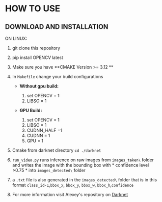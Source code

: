 # HOW TO USE

## DOWNLOAD AND INSTALLATION

ON LINUX:
1) git clone this repository
2) pip install OPENCV latest
3) Make sure you have **CMAKE Version >= 3.12 **
4) In `Makefile` change your build configurations

   * __Without gpu build:__
   
   
     1)  set OPENCV = 1
     1)  LIBSO = 1
   * __GPU Build:__
     1)  set OPENCV = 1
     1)  LIBSO = 1
     1)  CUDNN_HALF =1
     1)  CUDNN = 1
     1)  GPU = 1
5) Cmake from darknet directory `cd ./darknet`
6) `run_video.py` runs inference on raw images from `images_taken\` folder and writes the image with the bounding box with * confidence level >0.75 * into `images_detected\` folder 
7)  a `.txt` file is also generated in the `images_detected\` folder that is in this format `class_id-1`,`bbox_x`, `bbox_y`, `bbox_w`, `bbox_h`,`confidence`
8) For more information visit Alexey's repository on [Darknet](https://github.com/AlexeyAB/darknet#how-to-compile-on-linux-using-cmake)

